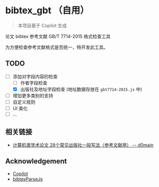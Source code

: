 # bibtex_gbt （自用）

> 本项目基于 Copilot 生成

论文 bibtex 参考文献 GB/T 7714-2015 格式检查工具

为方便检查参考文献格式是否统一，特开发此工具。

## TODO

- [ ] 添加对字段内容的检查
  - [ ] 作者字段检查
  - [x] 出版社及地址字段检查 (地址数据存放在 `gbt7714-2015.js` 中)
- [ ] 增加更多类别的支持
- [ ] 自定义规则
- [ ] UI 美化
- [ ] ...

## 相关链接

- [计算机类学术论文 28个常见出版社一般写法（参考文献用） -- d0main](https://www.cnblogs.com/d0main/p/9462929.html)

## Acknowledgement

- [Copilot](https://github.com/copilot)
- [bibtexParseJs](https://github.com/ORCID/bibtexParseJs)
